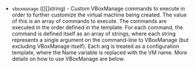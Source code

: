 <!-- Code generated from the comments of the VBoxManageConfig struct in builder/virtualbox/common/vboxmanage_config.go; DO NOT EDIT MANUALLY -->

-   `vboxmanage` ([][]string) - Custom VBoxManage commands to
execute in order to further customize the virtual machine being created. The
value of this is an array of commands to execute. The commands are executed
in the order defined in the template. For each command, the command is
defined itself as an array of strings, where each string represents a single
argument on the command-line to VBoxManage (but excluding
VBoxManage itself). Each arg is treated as a configuration
template, where the Name
variable is replaced with the VM name. More details on how to use
VBoxManage are below.
